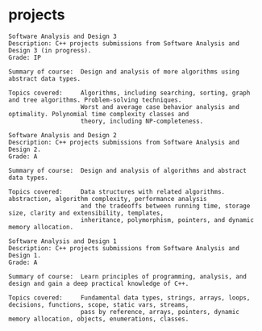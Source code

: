 # projects
    Software Analysis and Design 3  
    Description: C++ projects submissions from Software Analysis and Design 3 (in progress).  
    Grade: IP  

    Summary of course:  Design and analysis of more algorithms using abstract data types.   

    Topics covered:     Algorithms, including searching, sorting, graph and tree algorithms. Problem-solving techniques.   
                        Worst and average case behavior analysis and optimality. Polynomial time complexity classes and  
                        theory, including NP-completeness.  

    Software Analysis and Design 2  
    Description: C++ projects submissions from Software Analysis and Design 2.  
    Grade: A  

    Summary of course:  Design and analysis of algorithms and abstract data types. 

    Topics covered:	    Data structures with related algorithms. abstraction, algorithm complexity, performance analysis  
                        and the tradeoffs between running time, storage size, clarity and extensibility, templates,  
                        inheritance, polymorphism, pointers, and dynamic memory allocation.

    Software Analysis and Design 1  
    Description: C++ projects submissions from Software Analysis and Design 1.  
    Grade: A  

    Summary of course:  Learn principles of programming, analysis, and design and gain a deep practical knowledge of C++. 

    Topics covered:	    Fundamental data types, strings, arrays, loops, decisions, functions, scope, static vars, streams,  
                        pass by reference, arrays, pointers, dynamic memory allocation, objects, enumerations, classes.  


